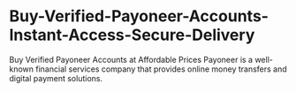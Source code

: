 # Buy-Verified-Payoneer-Accounts-Instant-Access-Secure-Delivery
Buy Verified Payoneer Accounts at Affordable Prices Payoneer is a well-known financial services company that provides online money transfers and digital payment solutions.
